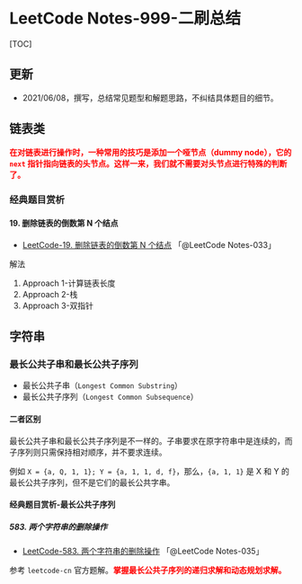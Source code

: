 # LeetCode Notes-999-二刷总结

[TOC]

## 更新
* 2021/06/08，撰写，总结常见题型和解题思路，不纠结具体题目的细节。


## 链表类

<font color="red">**在对链表进行操作时，一种常用的技巧是添加一个哑节点（dummy node），它的 `next` 指针指向链表的头节点。这样一来，我们就不需要对头节点进行特殊的判断了。**</font>

### 经典题目赏析
#### 19. 删除链表的倒数第 N 个结点

* [LeetCode-19. 删除链表的倒数第 N 个结点](https://leetcode-cn.com/problems/remove-nth-node-from-end-of-list/description/) 「@LeetCode Notes-033」

解法
1. Approach 1-计算链表长度
2. Approach 2-栈
3. Approach 3-双指针




## 字符串

### 最长公共子串和最长公共子序列
* 最长公共子串（`Longest Common Substring`）
* 最长公共子序列（`Longest Common Subsequence`）


#### 二者区别

最长公共子串和最长公共子序列是不一样的。子串要求在原字符串中是连续的，而子序列则只需保持相对顺序，并不要求连续。

例如 `X = {a, Q, 1, 1}; Y = {a, 1, 1, d, f}`，那么，`{a, 1, 1}` 是 X 和 Y 的最长公共子序列，但不是它们的最长公共字串。





#### 经典题目赏析-最长公共子序列


##### 583. 两个字符串的删除操作

* [LeetCode-583. 两个字符串的删除操作](https://leetcode-cn.com/problems/delete-operation-for-two-strings/) 「@LeetCode Notes-035」

参考 `leetcode-cn` 官方题解。<font color="red">**掌握最长公共子序列的递归求解和动态规划求解。**</font>